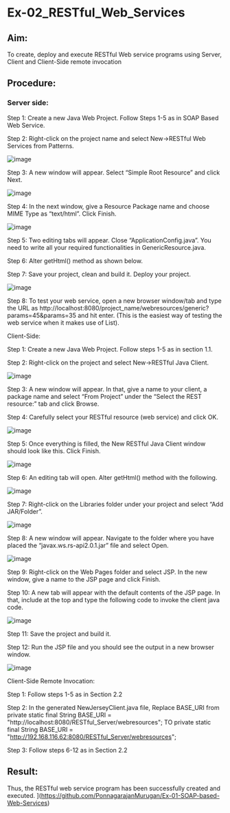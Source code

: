 # Ex-02_RESTful_Web_Services
## Aim:

To create, deploy and execute RESTful Web service programs using Server, Client and Client-Side remote invocation
## Procedure:

### Server side:
Step 1: Create a new Java Web Project. Follow Steps 1-5 as in SOAP Based Web Service.

Step 2: Right-click on the project name and select New->RESTful Web Services from Patterns.

![image](https://github.com/Kaviarasu510/Ex-04_RESTful_Web_Services/assets/119392695/f7eed4bb-a22b-4de0-a57f-f999ed80b74a)


Step 3: A new window will appear. Select “Simple Root Resource” and click Next.

![image](https://github.com/Kaviarasu510/Ex-04_RESTful_Web_Services/assets/119392695/904f947c-33ae-4307-ab6b-bd8a965c49f0)


Step 4: In the next window, give a Resource Package name and choose MIME Type as “text/html”. Click Finish.

![image](https://github.com/Kaviarasu510/Ex-04_RESTful_Web_Services/assets/119392695/7230a274-a2f8-4344-b28d-3398eddf524e)


Step 5: Two editing tabs will appear. Close “ApplicationConfig.java”. You need to write all your required functionalities in GenericResource.java.

Step 6: Alter getHtml() method as shown below.

Step 7: Save your project, clean and build it. Deploy your project.

![image](https://github.com/Kaviarasu510/Ex-04_RESTful_Web_Services/assets/119392695/c3d45159-2c11-4eec-ba93-ed9815fb9cc5)


Step 8: To test your web service, open a new browser window/tab and type the URL as http://localhost:8080/project_name/webresources/generic?params=45&params=35 and hit enter. (This is the easiest way of testing the web service when it makes use of List).



Client-Side:


Step 1: Create a new Java Web Project. Follow steps 1-5 as in section 1.1.

Step 2: Right-click on the project and select New->RESTful Java Client.

![image](https://github.com/Kaviarasu510/Ex-04_RESTful_Web_Services/assets/119392695/07a957db-f48a-4fcd-b179-438095c5eaae)


Step 3: A new window will appear. In that, give a name to your client, a package name and select “From Project” under the “Select the REST resource:” tab and click Browse. 

Step 4: Carefully select your RESTful resource (web service) and click OK.

![image](https://github.com/Kaviarasu510/Ex-04_RESTful_Web_Services/assets/119392695/5a4769dc-6812-4158-8265-bc6a2fa9a554)
 

Step 5: Once everything is filled, the New RESTful Java Client window should look like this. Click Finish.

![image](https://github.com/Kaviarasu510/Ex-04_RESTful_Web_Services/assets/119392695/198b1abc-3a39-4d68-86b3-047cf9575b56)


Step 6: An editing tab will open. Alter getHtml() method with the following.

![image](https://github.com/Kaviarasu510/Ex-04_RESTful_Web_Services/assets/119392695/6a52dffb-3a5b-43f7-807e-afdd201f08a3)



Step 7: Right-click on the Libraries folder under your project and select “Add JAR/Folder”.

![image](https://github.com/Kaviarasu510/Ex-04_RESTful_Web_Services/assets/119392695/27352822-bb47-46c8-83d5-9676e68c225d)



Step 8: A new window will appear. Navigate to the folder where you have placed the “javax.ws.rs-api2.0.1.jar” file and select Open.

![image](https://github.com/Kaviarasu510/Ex-04_RESTful_Web_Services/assets/119392695/197db1fb-d16b-4867-870b-369cae6eef46)



Step 9: Right-click on the Web Pages folder and select JSP. In the new window, give a name to the JSP page and click Finish.

Step 10: A new tab will appear with the default contents of the JSP page. In that, include at the top and type the following code to invoke the client java code.

![image](https://github.com/Kaviarasu510/Ex-04_RESTful_Web_Services/assets/119392695/15f46016-b6fe-4311-83d3-b7a54edb88df)


Step 11: Save the project and build it.


Step 12: Run the JSP file and you should see the output in a new browser window.

![image](https://github.com/Kaviarasu510/Ex-04_RESTful_Web_Services/assets/119392695/28fa573c-d1f0-491a-88cf-b04c2d08dff2)




Client-Side Remote Invocation:


Step 1: Follow steps 1-5 as in Section 2.2

Step 2: In the generated NewJerseyClient.java file, Replace BASE_URI from private static final String BASE_URI = "http://localhost:8080/RESTful_Server/webresources"; TO private static final String BASE_URI = "http://192.168.116.62:8080/RESTful_Server/webresources";

Step 3: Follow steps 6-12 as in Section 2.2


## Result:
 Thus, the RESTful web service program has been successfully created and executed.
](https://github.com/PonnagarajanMurugan/Ex-01-SOAP-based-Web-Services)
